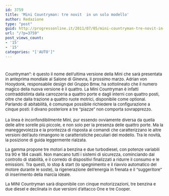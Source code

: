 ```yaml
---
id: 3759
title: 'Mini Countryman: tre novit  in un solo modello'
author: Redazione
type: "post"
guid: http://progressonline.it/2011/07/05/mini-countryman-tre-novit-in-un-solo-modello/
url: "/?p=3759"
post_views_count:
- '15'
- '15'
categories: "['AUTO']"
---
```


# <span style="font-size: small"><span style="font-weight: normal">Countryman”: è questo il nome dell’ultima versione della Mini che sarà presentata in anteprima mondiale al Salone di Ginevra, il prossimo marzo. Adrian von Hooydonk, responsabile design del Gruppo Bmw, ha sottolineato che il numero magico della nuova versione è il quattro. La Mini Countryman è infatti contraddistinta dalla carrozzeria a quattro porte e dagli interni con quattro posti, oltre che dalla trazione a quattro ruote motrici, disponibile come optional. Parlando di abitabilità, è comunque possibile richiedere la configurazione a cinque posti: il divano posteriore a tre “piazze” non comporta sovrapprezzo. </span></span>

<span style="font-size: small">La linea è inconfondibilmente Mini, pur essendo ovviamente diversa da quella delle altre sorelle più piccole, e non solo per la presenza delle quattro porte. Ma la maneggevolezza e la prontezza di risposta ai comandi che caratterizzano le altre versioni dell’auto rimangono le caratteristiche peculiari del modello. Tra le novità, la posizione di guida leggermente rialzata. </span>

<span style="font-size: small">La gamma propone tre motori a benzina e due turbodiesel, con potenze variabili tra 90 e 184 cavalli. Non mancano tutti i sistemi di sicurezza, cominciando dal controllo di stabilità, e il corredo di dispositivi finalizzati a ridurre il consumo e le emissioni. Tra questi, lo stop &amp; start (lo spegnimento e il riavvio automatico del motore durante le soste), la rigenerazione dell’energia in frenata e il “suggeritore” di inserimento della marcia ideale. </span>

<span style="font-size: small">La MINI Countryman sarà disponibile con cinque motorizzazioni, tre benzina e due diesel e declinata in due versioni d’attacco One e tre Cooper.</span>